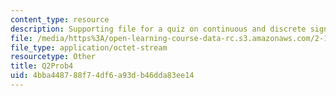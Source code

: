 ```yaml
---
content_type: resource
description: Supporting file for a quiz on continuous and discrete signal processing.
file: /media/https%3A/open-learning-course-data-rc.s3.amazonaws.com/2-161-signal-processing-continuous-and-discrete-fall-2008/4bba448788f74df6a93db46dda83ee14_Q2Prob4.mat
file_type: application/octet-stream
resourcetype: Other
title: Q2Prob4
uid: 4bba4487-88f7-4df6-a93d-b46dda83ee14
---
```

